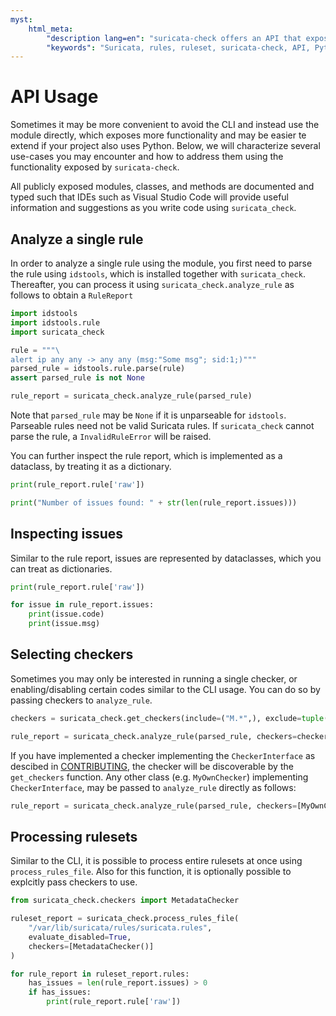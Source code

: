 ```yaml
---
myst:
    html_meta:
        "description lang=en": "suricata-check offers an API that exposes more functionality than the CLI and makes it easy to extend upon the existing functionalities."
        "keywords": "Suricata, rules, ruleset, suricata-check, API, Python"
---
```

# API Usage

Sometimes it may be more convenient to avoid the CLI and instead use the module directly, which exposes more functionality and may be easier te extend if your project also uses Python. Below, we will characterize several use-cases you may encounter and how to address them using the functionality exposed by `suricata-check`.

All publicly exposed modules, classes, and methods are documented and typed such that IDEs such as Visual Studio Code will provide useful information and suggestions as you write code using `suricata_check`.

## Analyze a single rule

In order to analyze a single rule using the module, you first need to parse the rule using `idstools`, which is installed together with `suricata_check`.
Thereafter, you can process it using `suricata_check.analyze_rule` as follows to obtain a `RuleReport`

```python
import idstools
import idstools.rule
import suricata_check

rule = """\
alert ip any any -> any any (msg:"Some msg"; sid:1;)"""
parsed_rule = idstools.rule.parse(rule)
assert parsed_rule is not None

rule_report = suricata_check.analyze_rule(parsed_rule)
```

Note that `parsed_rule` may be `None` if it is unparseable for `idstools`. Parseable rules need not be valid Suricata rules. If `suricata_check` cannot parse the rule, a `InvalidRuleError` will be raised.

You can further inspect the rule report, which is implemented as a dataclass, by treating it as a dictionary.

```python
print(rule_report.rule['raw'])

print("Number of issues found: " + str(len(rule_report.issues)))

```

## Inspecting issues

Similar to the rule report, issues are represented by dataclasses, which you can treat as dictionaries.

```python
print(rule_report.rule['raw'])

for issue in rule_report.issues:
    print(issue.code)
    print(issue.msg)

```

## Selecting checkers

Sometimes you may only be interested in running a single checker, or enabling/disabling certain codes similar to the CLI usage. You can do so by passing checkers to `analyze_rule`.

```python
checkers = suricata_check.get_checkers(include=("M.*",), exclude=tuple())

rule_report = suricata_check.analyze_rule(parsed_rule, checkers=checkers)
```

If you have implemented a checker implementing the `CheckerInterface` as descibed in [CONTRIBUTING](./contributing.md), the checker will be discoverable by the `get_checkers` function. Any other class (e.g. `MyOwnChecker`) implementing `CheckerInterface`, may be passed to `analyze_rule` directly as follows:

```python
rule_report = suricata_check.analyze_rule(parsed_rule, checkers=[MyOwnChecker()])
```

## Processing rulesets

Similar to the CLI, it is possible to process entire rulesets at once using `process_rules_file`. Also for this function, it is optionally possible to explcitly pass checkers to use.

```python
from suricata_check.checkers import MetadataChecker

ruleset_report = suricata_check.process_rules_file(
    "/var/lib/suricata/rules/suricata.rules", 
    evaluate_disabled=True, 
    checkers=[MetadataChecker()]
)

for rule_report in ruleset_report.rules:
    has_issues = len(rule_report.issues) > 0
    if has_issues:
        print(rule_report.rule['raw'])
```
